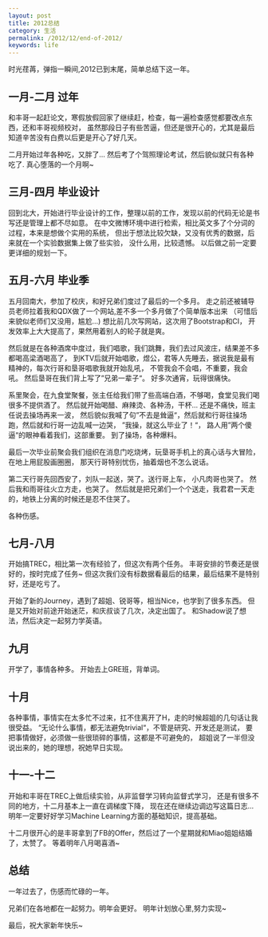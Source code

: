 ```yaml
---
layout: post
title: 2012总结
category: 生活
permalink: /2012/12/end-of-2012/
keywords: life
---
```


时光荏苒，弹指一瞬间,2012已到末尾，简单总结下这一年。

## 一月-二月 过年
和丰哥一起赶论文，寒假放假回家了继续赶，检查，每一遍检查感觉都要改点东西，还和丰哥视频校对，
虽然那段日子有些苦逼，但还是很开心的，尤其是最后知道辛苦没有白费以后更是开心了好几天。

二月开始过年各种吃，又胖了... 
然后考了个驾照理论考试，然后貌似就只有各种吃了. 
真心堕落的一个月啊~

## 三月-四月 毕业设计
回到北大，开始进行毕业设计的工作，整理以前的工作，发现以前的代码无论是书写还是管理上都不尽如意。
在中文微博环境中进行检索，相比英文多了个分词的过程，本来是想做个实用的系统，
但出于想法比较欠缺，又没有优秀的数据，后来就在一个实验数据集上做了些实验，
没什么用，比较遗憾。
以后做之前一定要更详细的规划一下。

## 五月-六月 毕业季
五月回南大，参加了校庆，和好兄弟们度过了最后的一个多月。
走之前还被辅导员老师拉着我和QDX做了一个网站,差不多一个多月做了个简单版本出来
（可惜后来貌似老师们又没用，尴尬...)
想比前几次写网站，这次用了Bootstrap和CI， 开发效率上大大提高了，果然用着别人的轮子就是爽。

然后就是在各种酒席中度过，我们唱歌，我们跳舞，我们去过风波庄，结果差不多都喝高梁酒喝高了，
到KTV后就开始唱歌，煜公，君等人先睡去，据说我是最有精神的，每次行哥和垦哥唱歌我就开始乱吼，
不管我会不会唱，不重要，我会吼。 然后垦哥在我们背上写了”兄弟一辈子“。
好多次通宵，玩得很痛快。

系里聚会，在九食堂聚餐，张主任给我们带了些高端白酒，不够喝，食堂见我们喝很多不提供酒了。
然后就开始喝醋、麻辣烫、各种汤，干杯...  还是不痛快，班主任说去操场再来一波，
然后貌似我喊了句”不去是耸逼“，然后就和行哥往操场跑，然后就和行哥一边乱喊一边哭，
”我操，就这么毕业了！“， 路人用”两个傻逼“的眼神看着我们，这部重要。
到了操场，各种爆料。

最后一次毕业前聚会我们组织在消息门吃烧烤，玩垦哥手机上的真心话与大冒险，在地上用屁股画圈圈，
那天行哥特别忧伤，抽着烟也不怎么说话。

第二天行哥先回西安了，刘队一起送，哭了。送行哥上车， 小凡肉哥也哭了。 然后我和雨哥往火立方走，也哭了。
然后就是把兄弟们一个个送走，我君君一天走的，地铁上分离的时候还是忍不住哭了。

各种伤感。

## 七月-八月
开始搞TREC，相比第一次有经验了，但这次有两个任务。
丰哥安排的节奏还是很好的，按时完成了任务~
但这次我们没有标数据看最后的结果，最后结果不是特别好，还是吃亏了。

开始了新的Journey，遇到了超姐、锐哥等，相当Nice，也学到了很多东西。
但是又开始对前途开始迷茫，和庆叔谈了几次，决定出国了。
和Shadow说了想法，然后决定一起努力学英语。


## 九月
开学了，事情各种多。
开始去上GRE班，背单词。


## 十月
各种事情，事情实在太多忙不过来，扛不住离开了H，走的时候超姐的几句话让我很受益。 
“无论什么事情，都无法避免trivial“，不管是研究、开发还是测试，
要把事情做好，必须做一些很琐碎的事情，这都是不可避免的，
超姐说了一半但没说出来的，她的理想，祝她早日实现。


## 十一-十二
开始和丰哥在TREC上做后续实验，从非监督学习转向监督式学习，
还是有很多不同的地方，十二月基本上一直在调梯度下降，
现在还在继续边调边写这篇日志... 
明年一定要好好学习Machine Learning方面的基础知识，提高基础。

十二月很开心的是丰哥拿到了FB的Offer，然后过了一个星期就和Miao姐姐结婚了，太赞了。
等着明年八月喝喜酒~


## 总结
一年过去了，伤感而忙碌的一年。

兄弟们在各地都在一起努力。明年会更好。
明年计划放心里,努力实现~


最后，祝大家新年快乐~



